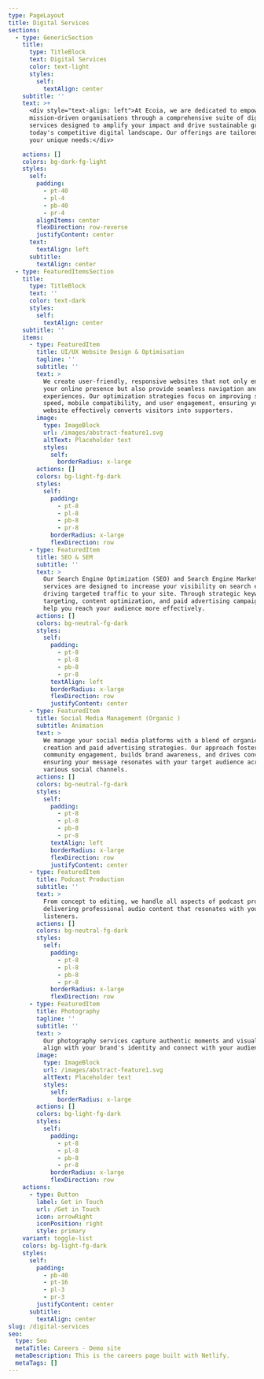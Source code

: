 ```yaml
---
type: PageLayout
title: Digital Services
sections:
  - type: GenericSection
    title:
      type: TitleBlock
      text: Digital Services
      color: text-light
      styles:
        self:
          textAlign: center
    subtitle: ''
    text: >+
      <div style="text-align: left">At Ecoia, we are dedicated to empowering
      mission-driven organisations through a comprehensive suite of digital
      services designed to amplify your impact and drive sustainable growth in
      today's competitive digital landscape. Our offerings are tailored to meet
      your unique needs:</div>

    actions: []
    colors: bg-dark-fg-light
    styles:
      self:
        padding:
          - pt-40
          - pl-4
          - pb-40
          - pr-4
        alignItems: center
        flexDirection: row-reverse
        justifyContent: center
      text:
        textAlign: left
      subtitle:
        textAlign: center
  - type: FeaturedItemsSection
    title:
      type: TitleBlock
      text: ''
      color: text-dark
      styles:
        self:
          textAlign: center
    subtitle: ''
    items:
      - type: FeaturedItem
        title: UI/UX Website Design & Optimisation
        tagline: ''
        subtitle: ''
        text: >
          We create user-friendly, responsive websites that not only enhance
          your online presence but also provide seamless navigation and engaging
          experiences. Our optimization strategies focus on improving site
          speed, mobile compatibility, and user engagement, ensuring your
          website effectively converts visitors into supporters.
        image:
          type: ImageBlock
          url: /images/abstract-feature1.svg
          altText: Placeholder text
          styles:
            self:
              borderRadius: x-large
        actions: []
        colors: bg-light-fg-dark
        styles:
          self:
            padding:
              - pt-8
              - pl-8
              - pb-8
              - pr-8
            borderRadius: x-large
            flexDirection: row
      - type: FeaturedItem
        title: SEO & SEM
        subtitle: ''
        text: >
          Our Search Engine Optimization (SEO) and Search Engine Marketing (SEM)
          services are designed to increase your visibility on search engines,
          driving targeted traffic to your site. Through strategic keyword
          targeting, content optimization, and paid advertising campaigns, we
          help you reach your audience more effectively.
        actions: []
        colors: bg-neutral-fg-dark
        styles:
          self:
            padding:
              - pt-8
              - pl-8
              - pb-8
              - pr-8
            textAlign: left
            borderRadius: x-large
            flexDirection: row
            justifyContent: center
      - type: FeaturedItem
        title: Social Media Management (Organic )
        subtitle: Animation
        text: >
          We manage your social media platforms with a blend of organic content
          creation and paid advertising strategies. Our approach fosters
          community engagement, builds brand awareness, and drives conversions,
          ensuring your message resonates with your target audience across
          various social channels.
        actions: []
        colors: bg-neutral-fg-dark
        styles:
          self:
            padding:
              - pt-8
              - pl-8
              - pb-8
              - pr-8
            textAlign: left
            borderRadius: x-large
            flexDirection: row
            justifyContent: center
      - type: FeaturedItem
        title: Podcast Production
        subtitle: ''
        text: >
          From concept to editing, we handle all aspects of podcast production,
          delivering professional audio content that resonates with your
          listeners.
        actions: []
        colors: bg-neutral-fg-dark
        styles:
          self:
            padding:
              - pt-8
              - pl-8
              - pb-8
              - pr-8
            borderRadius: x-large
            flexDirection: row
      - type: FeaturedItem
        title: Photography
        tagline: ''
        subtitle: ''
        text: >
          Our photography services capture authentic moments and visuals that
          align with your brand's identity and connect with your audience.
        image:
          type: ImageBlock
          url: /images/abstract-feature1.svg
          altText: Placeholder text
          styles:
            self:
              borderRadius: x-large
        actions: []
        colors: bg-light-fg-dark
        styles:
          self:
            padding:
              - pt-8
              - pl-8
              - pb-8
              - pr-8
            borderRadius: x-large
            flexDirection: row
    actions:
      - type: Button
        label: Get in Touch
        url: /Get in Touch
        icon: arrowRight
        iconPosition: right
        style: primary
    variant: toggle-list
    colors: bg-light-fg-dark
    styles:
      self:
        padding:
          - pb-40
          - pt-16
          - pl-3
          - pr-3
        justifyContent: center
      subtitle:
        textAlign: center
slug: /digital-services
seo:
  type: Seo
  metaTitle: Careers - Demo site
  metaDescription: This is the careers page built with Netlify.
  metaTags: []
---
```

